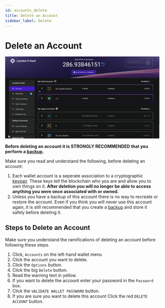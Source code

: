 ```yaml
---
id: accounts_delete
title: Delete an Account
sidebar_label: Delete
---
```

# Delete an Account

![](img/wallet/gif/1.0.0_account_delete.gif)

**Before deleting an account it is STRONGLY RECOMMENDED that you perform a <u>[backup](/wallet/backup_overview)</u>.**

Make sure you read and understand the following, before deleting an account:
1. Each wallet account is a seperate association to a cryptographic <u>[keypair](/wallet/accounts_linked_overview)</u>. These keys tell the blockchain who you are and allow you to own things on it.  **After deletion you will no longer be able to access anything you were once associated with or owned.**
2. Unless you have a backup of this account there is no way to recreate or restore the account.  Even if you think you will never use this account again, it is still recommended that you create a <u>[backup](/wallet/backup_overview)</u> and store it safely before deleting it.

## Steps to Delete an Account
Make sure you understand the ramifications of deleting an account before following these steps.
1. Click, `Accounts` on the left-hand wallet menu
2. Click the account you want to delete.
3. Click the `Options` button.
4. Click the big `Delete` button.
5. Read the warning text in yellow.
6. If you want to delete the account enter your password in the `Password` box.
7. Click the `VALIDATE WALLET PASSWORD` button.
8. If you are sure you want to delete this account Click the red `DELETE ACCOUNT` button.